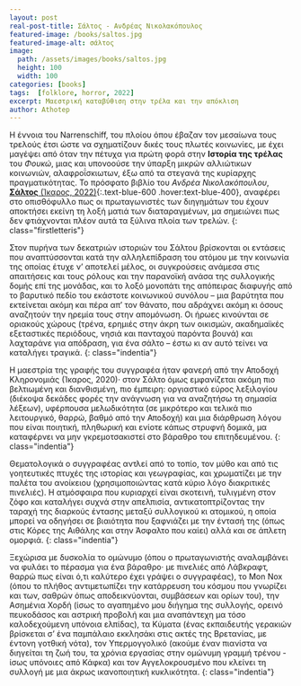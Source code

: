 ```yaml
---
layout: post
real-post-title: Σάλτος - Ανδρέας Νικολακόπουλος
featured-image: /books/saltos.jpg
featured-image-alt: σάλτος
image:
  path: /assets/images/books/saltos.jpg
  height: 100
  width: 100
categories: [books]
tags:  [folklore, horror, 2022]
excerpt: Μαεστρική καταβύθιση στην τρέλα και την απόκλιση 
author: Athotep
---
```


Η έννοια του Narrenschiff, του πλοίου όπου έβαζαν τον μεσαίωνα τους τρελούς έτσι ώστε να σχηματίζουν δικές τους πλωτές κοινωνίες, με έχει μαγέψει από όταν την πέτυχα για πρώτη φορά στην **Ιστορία της τρέλας** του *Φουκώ*, μιας και υπονοούσε την ύπαρξη μικρών αλλιώτικων κοινωνιών, αλαφροΐσκιωτων, έξω από τα στεγανά της κυρίαρχης πραγματικότητας. Το πρόσφατο βιβλίο του *Ανδρέα Νικολακόπουλου*, [**Σάλτος** (Ίκαρος, 2022)](https://ikarosbooks.gr/1049-saltos.html){:.text-blue-600 .hover:text-blue-400}, αναφέρει στο οπισθόφυλλο πως οι πρωταγωνιστές των διηγημάτων του έχουν αποκτήσει εκείνη τη λοξή ματιά των διαταραγμένων, μα σημειώνει πως δεν φτιάχνονται πλέον αυτά τα ξύλινα πλοία των τρελών.
{: class="firstletteris"}

Στον πυρήνα των δεκατριών ιστοριών του Σάλτου βρίσκονται οι εντάσεις που αναπτύσσονται κατά την αλληλεπίδραση του ατόμου με την κοινωνία της οποίας έτυχε ν’ αποτελεί μέλος, οι συγκρούσεις ανάμεσα στις απαιτήσεις και τους ρόλους και την παρανοϊκή ανάσα της συλλογικής δομής επί της μονάδας, και το λοξό μονοπάτι της απόπειρας διαφυγής από το βαρυτικό πεδίο του εκάστοτε κοινωνικού συνόλου – μια βαρύτητα που εκτείνεται ακόμη και πέρα απ’ τον θάνατο, που αδράχνει ακόμη κι όσους αναζητούν την ηρεμία τους στην απομόνωση. Οι ήρωες κινούνται σε οριακούς χώρους (τρένα, ερημιές στην άκρη των οικισμών, ακαδημαϊκές εξεταστικές περιόδους, νησιά και πανταχού παρόντα βουνά) και λαχταράνε για απόδραση, για ένα σάλτο – έστω κι αν αυτό τείνει να καταλήγει τραγικά.
{: class="indentia"}

Η μαεστρία της γραφής του συγγραφέα ήταν φανερή από την Αποδοχή Κληρονομιάς (Ίκαρος, 2020)· στον Σάλτο όμως εμφανίζεται ακόμη πιο βελτιωμένη και διανθισμένη, πιο έμπειρη: οργιαστικό εύρος λεξιλογίου (διέκοψα δεκάδες φορές την ανάγνωση για να αναζητήσω τη σημασία λέξεων), υφέρπουσα μελωδικότητα (σε μικρότερο και τελικά πιο λειτουργικό, θαρρώ, βαθμό από την Αποδοχή) και μια διάρθρωση λόγου που είναι ποιητική, πληθωρική και ενίοτε κάπως στρυφνή δομικά, μα καταφέρνει να μην γκρεμοτσακιστεί στο βάραθρο του επιτηδευμένου.
{: class="indentia"}

Θεματολογικά ο συγγραφέας αντλεί από το τοπίο, τον μύθο και από τις γοητευτικές πτυχές της ιστορίας και γεωγραφίας, και χρωματίζει με την παλέτα του ανοίκειου (χρησιμοποιώντας κατά κύριο λόγο διακριτικές πινελιές). Η ατμόσφαιρα που κυριαρχεί είναι σκοτεινή, τυλιγμένη στον ζόφο και καταλήγει συχνά στην απελπισία, αντικατοπτρίζοντας την ταραχή της διαρκούς έντασης μεταξύ συλλογικού κι ατομικού, η οποία μπορεί να οδηγήσει σε βιαιότητα που ξαφνιάζει με την έντασή της (όπως στις Κόρες της Αιθάλης και στην Άσφαλτο που καίει) αλλά και σε άπλετη ομορφιά.
{: class="indentia"}

Ξεχώρισα με δυσκολία το ομώνυμο (όπου ο πρωταγωνιστής αναλαμβάνει να φυλάει το πέρασμα για ένα βάραθρο· με πινελιές από Λάβκραφτ, θαρρώ πως είναι ό,τι καλύτερο έχει γράψει ο συγγραφέας), το Mon Nox (όπου το πλήθος αντιμετωπίζει την κατάρρευση του κόσμου που γνωρίζει και των, σαθρών όπως αποδεικνύονται, συμβάσεων και ορίων του), την Ασημένια Χορδή (ίσως το αγαπημένο μου διήγημα της συλλογής, ορεινό πευκοδάσος και αστρική προβολή και μια αναπάντεχη μα τόσο καλοδεχούμενη υπόνοια ελπίδας), τα Κύματα (ένας εκπαιδευτής γερακιών βρίσκεται σ’ ένα παμπάλαιο εκκλησάκι στις ακτές της Βρετανίας, με έντονη γοτθική νότα), τον Υπερμογγολικό (ακούμε έναν πιανίστα να διηγείται τη ζωή του, τα χρόνια εργασίας στην ομώνυμη γραμμή τρένου - ίσως υπόνοιες από Κάφκα) και τον Αγγελοκρουσμένο που κλείνει τη συλλογή με μια άκρως ικανοποιητική κυκλικότητα.
{: class="indentia"}
